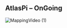


## AtlasPi – OnGoing


![MappingVideo (1)](https://github.com/user-attachments/assets/2ec2a5de-fc4d-46bb-8d58-04a10e6163ab)
